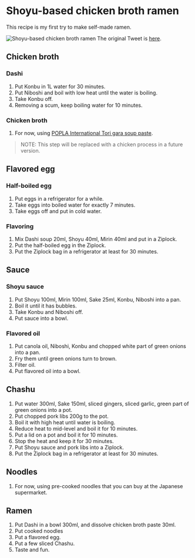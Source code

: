 # Shoyu-based chicken broth ramen

This recipe is my first try to make self-made ramen.

![Shoyu-based chicken broth ramen](https://pbs.twimg.com/media/DvT0qZOV4AAMHEZ?format=jpg&name=thumb)
The original Tweet is [here](https://twitter.com/niw/status/1077755225656590341).

## Chicken broth

### Dashi

1. Put Konbu in 1L water for 30 minutes.
1. Put Niboshi and boil with low heat until the water is boiling.
1. Take Konbu off.
1. Removing a scum, keep boiling water for 10 minutes.

### Chicken broth

1. For now, using [POPLA International Tori gara soup paste](https://www.popla.com/new-products/torigara-stock-paste).

> NOTE: This step will be replaced with a chicken process in a future version.

## Flavored egg

### Half-boiled egg

1. Put eggs in a refrigerator for a while.
1. Take eggs into boiled water for exactly 7 minutes.
1. Take eggs off and put in cold water.

### Flavoring

1. Mix Dashi soup 20ml, Shoyu 40ml, Mirin 40ml and put in a Ziplock.
1. Put the half-boiled egg in the Ziplock.
1. Put the Ziplock bag in a refrigerator at least for 30 minutes.

## Sauce

### Shoyu sauce

1. Put Shoyu 100ml, Mirin 100ml, Sake 25ml, Konbu, Niboshi into a pan.
1. Boil it until it has bubbles.
1. Take Konbu and Niboshi off.
1. Put sauce into a bowl.

### Flavored oil

1. Put canola oil, Niboshi, Konbu and chopped white part of green onions into a pan.
1. Fry them until green onions turn to brown.
1. Filter oil.
1. Put flavored oil into a bowl.

## Chashu

1. Put water 300ml, Sake 150ml, sliced gingers, sliced garlic, green part of green onions into a pot.
1. Put chopped pork libs 200g to the pot.
1. Boil it with high heat until water is boiling.
1. Reduce heat to mid-level and boil it for 10 minutes.
1. Put a lid on a pot and boil it for 10 minutes.
1. Stop the heat and keep it for 30 minutes.
1. Put Shoyu sauce and pork libs into a Ziplock.
1. Put the Ziplock bag in a refrigerator at least for 30 minutes.

## Noodles

1. For now, using pre-cooked noodles that you can buy at the Japanese supermarket.

## Ramen

1. Put Dashi in a bowl 300ml, and dissolve chicken broth paste 30ml.
1. Put cooked noodles
1. Put a flavored egg.
1. Put a few sliced Chashu.
1. Taste and fun.
